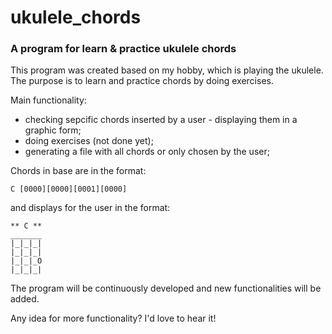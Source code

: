 # ukulele_chords
### A program for learn &amp; practice ukulele chords

This program was created based on my hobby, which is playing the ukulele.
The purpose is to learn and practice chords by doing exercises.

Main functionality:
- checking sepcific chords inserted by a user - displaying them in a graphic form;
- doing exercises (not done yet);
- generating a file with all chords or only chosen by the user;


Chords in base are in the format:
```
C [0000][0000][0001][0000]
```
and displays for the user in the format:

```
** C **
_______
|_|_|_|
|_|_|_|
|_|_|_O
|_|_|_|

```
The program will be continuously developed and new functionalities will be added.

Any idea for more functionality? I'd love to hear it!
